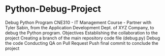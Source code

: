 # Python-Debug-Project
Debug Python Program
CNE310 - IT Management Course - Partner with Tyler Sabin, from the Application Development Dept. of XYZ Company, to debug the Python program.
Objectives
  Establishing the collaboration to the project
  Creating a branch of the main repository code file (debug.py)
  Debug the code
  Conducting QA on Pull Request 
  Push final commit to conclude the project
